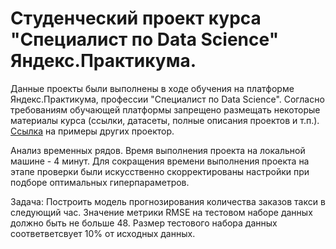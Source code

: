 # Cтуденческий проект курса "Специалист по Data Science" Яндекс.Практикума.
Данные проекты были выполнены в ходе обучения на платформе Яндекс.Практикума, профессии "Специалист по Data Science". Согласно требованиям обучающей платформы запрещено размещать некоторые материалы курса (ссылки, датасеты, полные описания проектов и т.п.).
[Ссылка](https://github.com/vkhdk/Yandex_praktikum_DS/blob/main/README.md) на примеры других проектор.

Анализ временных рядов.
Время выполнения проекта на локальной машине - 4 минут.
Для сокращения времени выполнения проекта на этапе проверки были искусственно скорректированы настройки при подборе оптимальных гиперпараметров.

Задача:
Построить модель прогнозирования количества заказов такси в следующий час. Значение метрики RMSE на тестовом наборе данных должно быть не больше 48. Размер тестового набора данных соответветсвует 10% от исходных данных.